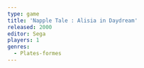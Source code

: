 ```yaml
---
type: game
title: 'Napple Tale : Alisia in Daydream'
released: 2000
editor: Sega
players: 1
genres:
  - Plates-formes
---
```


